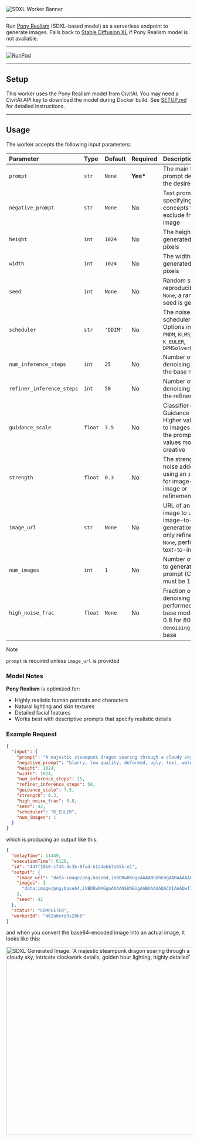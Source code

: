 ![SDXL Worker Banner](https://cpjrphpz3t5wbwfe.public.blob.vercel-storage.com/worker-sdxl_banner-c7nsJLBOGHnmsxcshN7kSgALHYawnW.jpeg)

---

Run [Pony Realism](https://civitai.com/models/1629068/pony-realism) (SDXL-based model) as a serverless endpoint to generate images. Falls back to [Stable Diffusion XL](https://huggingface.co/stabilityai/stable-diffusion-xl-base-1.0) if Pony Realism model is not available.

---

[![RunPod](https://api.runpod.io/badge/runpod-workers/worker-sdxl)](https://www.runpod.io/console/hub/runpod-workers/worker-sdxl)

---

## Setup

This worker uses the Pony Realism model from CivitAI. You may need a CivitAI API key to download the model during Docker build. See [SETUP.md](./SETUP.md) for detailed instructions.

---

## Usage

The worker accepts the following input parameters:

| Parameter                 | Type    | Default  | Required  | Description                                                                                                         |
| :------------------------ | :------ | :------- | :-------- | :------------------------------------------------------------------------------------------------------------------ |
| `prompt`                  | `str`   | `None`   | **Yes\*** | The main text prompt describing the desired image.                                                                  |
| `negative_prompt`         | `str`   | `None`   | No        | Text prompt specifying concepts to exclude from the image                                                           |
| `height`                  | `int`   | `1024`   | No        | The height of the generated image in pixels                                                                         |
| `width`                   | `int`   | `1024`   | No        | The width of the generated image in pixels                                                                          |
| `seed`                    | `int`   | `None`   | No        | Random seed for reproducibility. If `None`, a random seed is generated                                              |
| `scheduler`               | `str`   | `'DDIM'` | No        | The noise scheduler to use. Options include `PNDM`, `KLMS`, `DDIM`, `K_EULER`, `DPMSolverMultistep`                 |
| `num_inference_steps`     | `int`   | `25`     | No        | Number of denoising steps for the base model                                                                        |
| `refiner_inference_steps` | `int`   | `50`     | No        | Number of denoising steps for the refiner model                                                                     |
| `guidance_scale`          | `float` | `7.5`    | No        | Classifier-Free Guidance scale. Higher values lead to images closer to the prompt, lower values more creative       |
| `strength`                | `float` | `0.3`    | No        | The strength of the noise added when using an `image_url` for image-to-image or refinement                          |
| `image_url`               | `str`   | `None`   | No        | URL of an initial image to use for image-to-image generation (runs only refiner). If `None`, performs text-to-image |
| `num_images`              | `int`   | `1`      | No        | Number of images to generate per prompt (Constraint: must be 1 or 2)                                                |
| `high_noise_frac`         | `float` | `None`   | No        | Fraction of denoising steps performed by the base model (e.g., 0.8 for 80%). `denoising_end` for base               |

> [!NOTE]  
> `prompt` is required unless `image_url` is provided

### Model Notes

**Pony Realism** is optimized for:
- Highly realistic human portraits and characters
- Natural lighting and skin textures
- Detailed facial features
- Works best with descriptive prompts that specify realistic details

### Example Request

```json
{
  "input": {
    "prompt": "A majestic steampunk dragon soaring through a cloudy sky, intricate clockwork details, golden hour lighting, highly detailed",
    "negative_prompt": "blurry, low quality, deformed, ugly, text, watermark, signature",
    "height": 1024,
    "width": 1024,
    "num_inference_steps": 25,
    "refiner_inference_steps": 50,
    "guidance_scale": 7.5,
    "strength": 0.3,
    "high_noise_frac": 0.8,
    "seed": 42,
    "scheduler": "K_EULER",
    "num_images": 1
  }
}
```

which is producing an output like this:

```json
{
  "delayTime": 11449,
  "executionTime": 6120,
  "id": "447f10b8-c745-4c3b-8fad-b1d4ebb7a65b-e1",
  "output": {
    "image_url": "data:image/png;base64,iVBORw0KGgoAAAANSUhEUgAABAAAAAQACAIAAADwf7zU...",
    "images": [
      "data:image/png;base64,iVBORw0KGgoAAAANSUhEUgAABAAAAAQACAIAAADwf7zU..."
    ],
    "seed": 42
  },
  "status": "COMPLETED",
  "workerId": "462u6mrq9s28h6"
}
```

and when you convert the base64-encoded image into an actual image, it looks like this:

<img src="https://cpjrphpz3t5wbwfe.public.blob.vercel-storage.com/worker-sdxl_output_1-AedTpZlz1eIwIgAEShlod6syLo6Jq6.jpeg" alt="SDXL Generated Image: 'A majestic steampunk dragon soaring through a cloudy sky, intricate clockwork details, golden hour lighting, highly detailed'" width="512" height="512">
